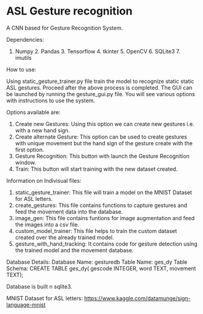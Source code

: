 # ASL Gesture recognition
A CNN based for Gesture Recognition System.

Dependencies:

1. Numpy 2. Pandas 3. Tensorflow 4. tkinter 5. OpenCV 6. SQLite3 7. imutils

How to use:

Using static_gesture_trainer.py file train the model to recognize static static ASL gestures. 
Proceed after the above process is completed.
The GUI can be launched by running the gesture_gui.py file.
You will see various options with instructions to use the system.

Options available are:
1. Create new Gestures: Using this option we can create new gestures i.e. with a new hand sign.
2. Create alternate Gesture: This option can be used to create gestures with unique movement but the hand sign of the gesture create with the first option.
3. Gesture Recognition: This button with launch the Gesture Recognition window.
4. Train: This button will start training with the new dataset created.

Information on Indivisual files:
1. static_gesture_trainer: This file will train a model on the MNIST Dataset for ASL letters.
2. create_gestures: This file contains functions to capture gestures and feed the movement data into the database.
3. image_gen: This file contains funtions for image augmentation and feed the images into a csv file.
4. custom_model_trainer: This file helps to train the custom dataset created over the already trained model.
5. gesture_with_hand_tracking: It contains code for gesture detection using the trained model and the movement database.

Database Details:
  Database Name: gesturedb
  Table Name: ges_dy
  Table Schema:
              CREATE TABLE ges_dy(
                gescode INTEGER,
                word TEXT,
                movement TEXT);
                
  Database is built n sqlite3.

MNIST Dataset for ASL letters:
https://www.kaggle.com/datamunge/sign-language-mnist
